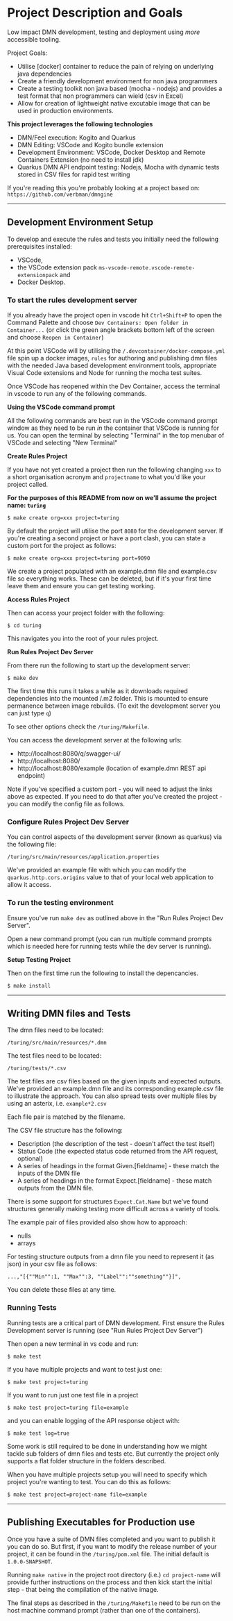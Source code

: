 # Project Description and Goals

Low impact DMN development, testing and deployment using *more* accessible tooling.

Project Goals:
 - Utilise [docker] container to reduce the pain of relying on underlying java dependencies
 - Create a friendly development environment for non java programmers
 - Create a testing toolkit non java based (mocha - nodejs) and provides a test format that non programmers can wield (csv in Excel)
 - Allow for creation of lightweight native excutable image that can be used in production environments.

**This project leverages the following technologies**

 - DMN/Feel execution: Kogito and Quarkus
 - DMN Editing: VSCode and Kogito bundle extension
 - Development Environment: VSCode, Docker Desktop and Remote Containers Extension (no need to install jdk)
 - Quarkus DMN API endpoint testing: Nodejs, Mocha with dynamic tests stored in CSV files for rapid test writing

 If you're reading this you're probably looking at a project based on: `https://github.com/verbman/dmngine`

---

## Development Environment Setup

To develop and execute the rules and tests you initially need the following prerequisites installed:
 - VSCode,
 - the VSCode extension pack `ms-vscode-remote.vscode-remote-extensionpack` and
 - Docker Desktop.


### To start the rules development server

If you already have the project open in vscode hit `Ctrl+Shift+P` to open the Command Palette and choose `Dev Containers: Open folder in Container...` 
(or click the green angle brackets bottom left of the screen and choose `Reopen in Container`)

At this point VSCode will by utilising the `/.devcontainer/docker-compose.yml` file spin up a docker images, `rules` for authoring and publishing dmn files with the needed Java based development environment tools, appropriate Visual Code extensions and Node for running the mocha test suites.

Once VSCode has reopened within the Dev Container, access the terminal in vscode to run any of the following commands.

**Using the VSCode command prompt**

All the following commands are best run in the VSCode command prompt window as they need to be run *in* the container that VSCode is running for us.
You can open the terminal by selecting "Terminal" in the top menubar of VSCode and selecting "New Terminal"

**Create Rules Project**

If you have not yet created a project then run the following changing `xxx` to a short organisation acronym and `projectname` to what you'd like your project called.

**For the purposes of this README from now on we'll assume the project name: `turing`**
```
$ make create org=xxx project=turing
```
By default the project will utilise the port `8080` for the development server. If you're creating a second project or have a port clash, you can state a custom port for the project as follows:
```
$ make create org=xxx project=turing port=9090
```
We create a project populated with an example.dmn file and example.csv file so everything works. These can be deleted, but if it's your first time leave them and ensure you can get testing working.

**Access Rules Project**

Then can access your project folder with the following:
```
$ cd turing
```
This navigates you into the root of your rules project.

**Run Rules Project Dev Server**

From there run the following to start up the development server:

```
$ make dev
```
The first time this runs it takes a while as it downloads required dependencies into the mounted /.m2 folder. This is mounted to ensure permanence between image rebuilds.
(To exit the development server you can just type `q`)

To see other options check the `/turing/Makefile`.

You can access the development server at the following urls:
 - http://localhost:8080/q/swagger-ui/
 - http://localhost:8080/
 - http://localhost:8080/example (location of example.dmn REST api endpoint)

Note if you've specified a custom port - you will need to adjust the links above as expected. If you need to do that after you've created the project - you can modify the config file as follows.


### Configure Rules Project Dev Server

You can control aspects of the development server (known as quarkus) via the following file:
```
/turing/src/main/resources/application.properties
```
We've provided an example file with which you can modify the `quarkus.http.cors.origins` value to that of your local web application to allow it access.



### To run the testing environment

Ensure you've run `make dev` as outlined above in the "Run Rules Project Dev Server".

Open a new command prompt (you can run multiple command prompts which is needed here for running tests while the dev server is running).


**Setup Testing Project**

Then on the first time run the following to install the depencancies.
```
$ make install
```

---


## Writing DMN files and Tests

The dmn files need to be located:
```
/turing/src/main/resources/*.dmn
```

The test files need to be located:
```
/turing/tests/*.csv
```

The test files are csv files based on the given inputs and expected outputs.
We've provided an example.dmn file and its corresponding example.csv file to illustrate the approach.
You can also spread tests over multiple files by using an asterix, i.e. `example*2.csv`

Each file pair is matched by the filename.

The CSV file structure has the following:
 - Description (the description of the test - doesn't affect the test itself)
 - Status Code (the expected status code returned from the API request, optional)
 - A series of headings in the format Given.[fieldname] - these match the inputs of the DMN file
 - A series of headings in the format Expect.[fieldname] - these match outputs from the DMN file.

There is some support for structures `Expect.Cat.Name` but we've found structures generally making testing more difficult across a variety of tools.
 
The example pair of files provided also show how to approach:
 - nulls
 - arrays

 For testing structure outputs from a dmn file you need to represent it (as json) in your csv file as follows:
 ```
 ...,"[{""Min"":1, ""Max"":3, ""Label"":""something""}]",
 ```

 You can delete these files at any time.

### Running Tests

Running tests are a critical part of DMN development. First ensure the Rules Development server is running (see "Run Rules Project Dev Server")

Then open a new terminal in vs code and run:

```
$ make test
```
If you have multiple projects and want to test just one:
```
$ make test project=turing
```
If you want to run just one test file in a project
```
$ make test project=turing file=example
```
and you can enable logging of the API response object with:
```
$ make test log=true
```
Some work is still required to be done in understanding how we might tackle sub folders of dmn files and tests etc. But currently the project only supports a flat folder structure in the folders described.

When you have multiple projects setup you will need to specify which project you're wanting to test. You can do this as follows:
```
$ make test project=project-name file=example
```


---



## Publishing Executables for Production use


Once you have a suite of DMN files completed and you want to publish it you can do so.  But first, if you want to modify the release number of your project, it can be found in the `/turing/pom.xml` file. The initial default is `1.0.0-SNAPSHOT`.

Running `make native` in the project root directory (i.e.) `cd project-name` will provide further instructions on the process and then kick start the initial step - that being the compilation of the native image.

The final steps as described in the `/turing/Makefile` need to be run on the host machine command prompt (rather than one of the containers).
